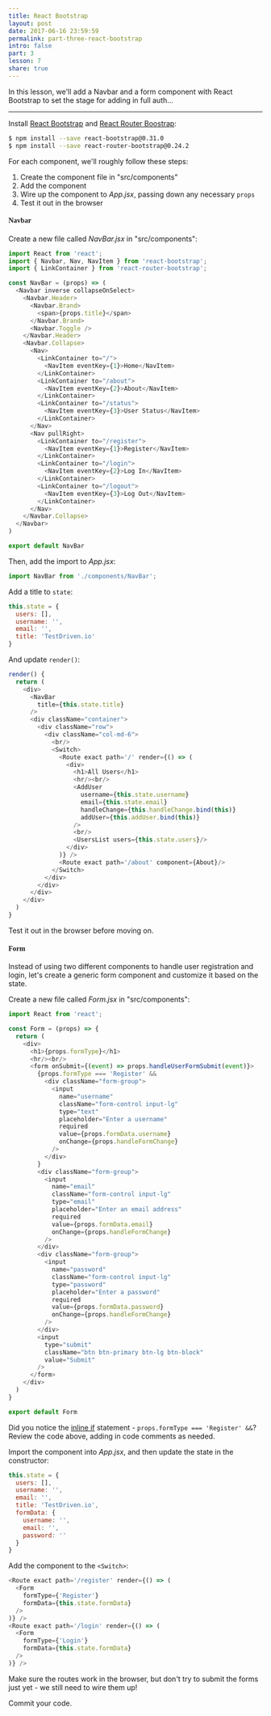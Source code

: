 ```yaml
---
title: React Bootstrap
layout: post
date: 2017-06-16 23:59:59
permalink: part-three-react-bootstrap
intro: false
part: 3
lesson: 7
share: true
---
```


In this lesson, we'll add a Navbar and a form component with React Bootstrap to set the stage for adding in full auth...

---

Install [React Bootstrap](https://github.com/react-bootstrap/react-bootstrap) and [React Router Boostrap](https://github.com/react-bootstrap/react-router-bootstrap):

```sh
$ npm install --save react-bootstrap@0.31.0
$ npm install --save react-router-bootstrap@0.24.2
```

For each component, we'll roughly follow these steps:

1. Create the component file in "src/components"
1. Add the component
1. Wire up the component to *App.jsx*, passing down any necessary `props`
1. Test it out in the browser

#### <span style="font-family:'Montserrat', 'sans-serif';">Navbar</span>

Create a new file called *NavBar.jsx* in "src/components":

```javascript
import React from 'react';
import { Navbar, Nav, NavItem } from 'react-bootstrap';
import { LinkContainer } from 'react-router-bootstrap';

const NavBar = (props) => (
  <Navbar inverse collapseOnSelect>
    <Navbar.Header>
      <Navbar.Brand>
        <span>{props.title}</span>
      </Navbar.Brand>
      <Navbar.Toggle />
    </Navbar.Header>
    <Navbar.Collapse>
      <Nav>
        <LinkContainer to="/">
          <NavItem eventKey={1}>Home</NavItem>
        </LinkContainer>
        <LinkContainer to="/about">
          <NavItem eventKey={2}>About</NavItem>
        </LinkContainer>
        <LinkContainer to="/status">
          <NavItem eventKey={3}>User Status</NavItem>
        </LinkContainer>
      </Nav>
      <Nav pullRight>
        <LinkContainer to="/register">
          <NavItem eventKey={1}>Register</NavItem>
        </LinkContainer>
        <LinkContainer to="/login">
          <NavItem eventKey={2}>Log In</NavItem>
        </LinkContainer>
        <LinkContainer to="/logout">
          <NavItem eventKey={3}>Log Out</NavItem>
        </LinkContainer>
      </Nav>
    </Navbar.Collapse>
  </Navbar>
)

export default NavBar
```

Then, add the import to *App.jsx*:

```javascript
import NavBar from './components/NavBar';
```

Add a title to `state`:

```javascript
this.state = {
  users: [],
  username: '',
  email: '',
  title: 'TestDriven.io'
}
```

And update `render()`:

```javascript
render() {
  return (
    <div>
      <NavBar
        title={this.state.title}
      />
      <div className="container">
        <div className="row">
          <div className="col-md-6">
            <br/>
            <Switch>
              <Route exact path='/' render={() => (
                <div>
                  <h1>All Users</h1>
                  <hr/><br/>
                  <AddUser
                    username={this.state.username}
                    email={this.state.email}
                    handleChange={this.handleChange.bind(this)}
                    addUser={this.addUser.bind(this)}
                  />
                  <br/>
                  <UsersList users={this.state.users}/>
                </div>
              )} />
              <Route exact path='/about' component={About}/>
            </Switch>
          </div>
        </div>
      </div>
    </div>
  )
}
```

Test it out in the browser before moving on.

#### <span style="font-family:'Montserrat', 'sans-serif';">Form</span>

Instead of using two different components to handle user registration and login, let's create a generic form component and customize it based on the state.

Create a new file called *Form.jsx* in "src/components":

```javascript
import React from 'react';

const Form = (props) => {
  return (
    <div>
      <h1>{props.formType}</h1>
      <hr/><br/>
      <form onSubmit={(event) => props.handleUserFormSubmit(event)}>
        {props.formType === 'Register' &&
          <div className="form-group">
            <input
              name="username"
              className="form-control input-lg"
              type="text"
              placeholder="Enter a username"
              required
              value={props.formData.username}
              onChange={props.handleFormChange}
            />
          </div>
        }
        <div className="form-group">
          <input
            name="email"
            className="form-control input-lg"
            type="email"
            placeholder="Enter an email address"
            required
            value={props.formData.email}
            onChange={props.handleFormChange}
          />
        </div>
        <div className="form-group">
          <input
            name="password"
            className="form-control input-lg"
            type="password"
            placeholder="Enter a password"
            required
            value={props.formData.password}
            onChange={props.handleFormChange}
          />
        </div>
        <input
          type="submit"
          className="btn btn-primary btn-lg btn-block"
          value="Submit"
        />
      </form>
    </div>
  )
}

export default Form
```

Did you notice the [inline if](https://facebook.github.io/react/docs/conditional-rendering.html#inline-if-with-logical--operator) statement - `props.formType === 'Register' &&`? Review the code above, adding in code comments as needed.

Import the component into *App.jsx*, and then update the state in the constructor:

```javascript
this.state = {
  users: [],
  username: '',
  email: '',
  title: 'TestDriven.io',
  formData: {
    username: '',
    email: '',
    password: ''
  }
}
```

Add the component to the `<Switch>`:

```javascript
<Route exact path='/register' render={() => (
  <Form
    formType={'Register'}
    formData={this.state.formData}
  />
)} />
<Route exact path='/login' render={() => (
  <Form
    formType={'Login'}
    formData={this.state.formData}
  />
)} />
```

Make sure the routes work in the browser, but don't try to submit the forms just yet - we still need to wire them up!

Commit your code.
